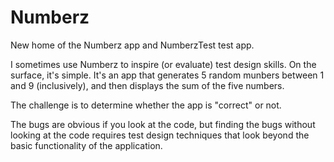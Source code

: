 # Numberz
New home of the Numberz app and NumberzTest test app.

I sometimes use Numberz to inspire (or evaluate) test design skills. On the surface, it's simple. It's an app that generates 5 random munbers between 1 and 9 (inclusively), and then displays the sum of the five numbers.

The challenge is to determine whether the app is "correct" or not. 

The bugs are obvious if you look at the code, but finding the bugs without looking at the code requires test design techniques that look beyond the basic functionality of the application.

